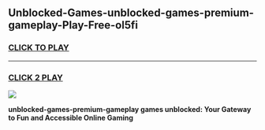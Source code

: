
## Unblocked-Games-unblocked-games-premium-gameplay-Play-Free-ol5fi
<h3>
<a href="https://premium76.site?title=unblocked-games-premium-gameplay&ref=18A1">CLICK TO PLAY</a></h3>
<hr>

<h3>
<a href="https://premium76.site?title=unblocked-games-premium-gameplay&ref=18A1">CLICK 2 PLAY</a>
  
</h3>

<a href="https://premium76.site?title=unblocked-games-premium-gameplay&ref=18A1"><img src="https://clearcache.store/games.png"></a>


**unblocked-games-premium-gameplay games unblocked: Your Gateway to Fun and Accessible Online Gaming**
